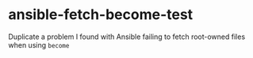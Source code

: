 # ansible-fetch-become-test
Duplicate a problem I found with Ansible failing to fetch root-owned files when using `become`
